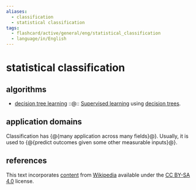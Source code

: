 ```yaml
---
aliases:
  - classification
  - statistical classification
tags:
  - flashcard/active/general/eng/statistical_classification
  - language/in/English
---
```


# statistical classification

## algorithms

- [decision tree learning](decision%20tree%20learning.md) ::@:: [Supervised learning](supervised%20learning.md) using [decision trees](decision%20tree.md). <!--SR:!2025-05-08,299,330!2025-02-08,231,330-->

## application domains

Classification has {@{many application across many fields}@}. Usually, it is used to {@{predict outcomes given some other measurable inputs}@}. <!--SR:!2026-03-09,510,310!2026-01-05,462,310-->

## references

This text incorporates [content](https://en.wikipedia.org/wiki/statistical_classification) from [Wikipedia](Wikipedia.md) available under the [CC BY-SA 4.0](https://creativecommons.org/licenses/by-sa/4.0/) license.
